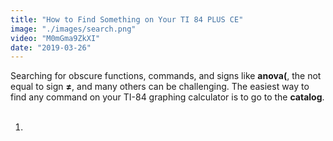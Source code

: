 ```yaml
---
title: "How to Find Something on Your TI 84 PLUS CE"
image: "./images/search.png"
video: "M0mGma9ZkXI"
date: "2019-03-26"
---
```

Searching for obscure functions, commands, and signs like **anova(**, the not equal to sign **≠**, and many others can be challenging. The easiest way to find any command on your TI-84 graphing calculator is to go to the **catalog**.
<br></br>

1.
